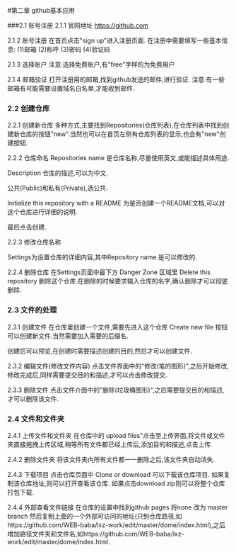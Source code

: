 #第二章 github基本应用

###2.1 账号注册
2.1.1 官网地址
https://github.com

2.1.2 账号注册
在首页点击"sign up"进入注册页面.
在注册中需要填写一些基本信息:
(1)邮箱
(2)称呼
(3)密码
(4)验证码

2.1.3 选择账户
注意:选择免费账户,有"free"字样的为免费用户

2.1.4 邮箱验证
打开注册用的邮箱,找到github发送的邮件,进行验证.
注意:有一些邮箱有可能需要设置域名白名单,才能收到邮件.



### 2.2 创建仓库

2.2.1 创建新仓库
多种方式,主要找到Repositories(仓库列表),在仓库列表中找到创建新仓库的按钮"new".当然也可以在首页左侧有仓库列表的显示,也会有"new"创建按钮.

2.2.2 仓库命名
Repositories name 是仓库名称,尽量使用英文,或能描述具体用途.

Description 仓库的描述,可以为中文.

公共(Public)和私有(Private),选公共.

Initialize this repository with a README 为是否创建一个README文档,可以对这个仓库进行详细的说明.

最后点击创建.

2.2.3 修改仓库名称

Settings为设置仓库的详细内容,其中Repository name 是可以修改的.

2.2.4 删除仓库
在Settings页面中最下方 Danger Zone 区域里 Delete this repository 删除这个仓库.在删除的时候要求输入仓库的名字,确认删除才可以彻底删除.

### 2.3 文件的处理
2.3.1 创建文件
在仓库里创建一个文件,需要先进入这个仓库 Create new file 按钮可以创建新文件.当然需要加入需要的后缀名.

创建后可以预览,在创建时需要描述创建的目的,然后才可以创建文件.

2.3.2 编辑文件(修改文件内容)
点击文件界面中的"修改(笔的图形)",之后开始修改,修改完成后,同样需要提交目的和描述,才可以点击修改提交.

2.3.3 删除文件
点击文件介面中的"删除(垃圾桶图形)",之后需要提交目的和描述,才可以删除该文件.

### 2.4 文件和文件夹
2.4.1 上传文件和文件夹
在仓库中的  upload files"点击至上传界面,将文件或文件夹直接拖拽上传区域,稍等所有文件都已经上传后,添加目的和描述,点击上传.

2.4.2 删除文件夹
将该文件夹内所有文件都一一删除之后,该文件夹自动消失.

2.4.3 下载项目
点击仓库页面中 Clone or download 可以下载该仓库项目.
如果复制该仓库地址,则可以打开查看该仓库.
如果点击download zip则可以将整个仓库打包下载.

2.4.4 外部查看文件链接
在仓库的设置中找到github pages 将none 改为 master branch
然后复制上面的一个外部可访问的地址(只到仓库路径,如https://github.com/WEB-baba/lxz-work/edit/master/dome/index.html),之后增加路径文件夹和文件名,如https://github.com/WEB-baba/lxz-work/edit/master/dome/index.html.
